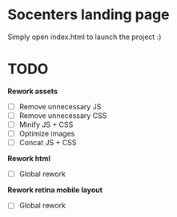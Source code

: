 Socenters landing page
======================

Simply open index.html to launch the project :)

TODO
====
**Rework assets**
- [ ] Remove unnecessary JS
- [ ] Remove unnecessary CSS
- [ ] Minify JS + CSS
- [ ] Optimize images
- [ ] Concat JS + CSS

**Rework html**
- [ ] Global rework

**Rework retina mobile layout**
- [ ] Global rework
